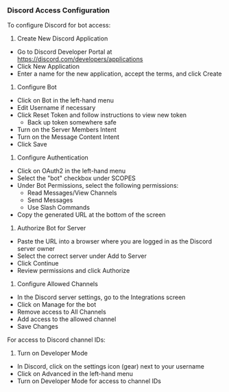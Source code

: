 ### Discord Access Configuration

To configure Discord for bot access:

1. Create New Discord Application
  - Go to Discord Developer Portal at https://discord.com/developers/applications
  - Click New Application
  - Enter a name for the new application, accept the terms, and click Create
1. Configure Bot
  - Click on Bot in the left-hand menu
  - Edit Username if necessary
  - Click Reset Token and follow instructions to view new token
    - Back up token somewhere safe
  - Turn on the Server Members Intent
  - Turn on the Message Content Intent
  - Click Save
1. Configure Authentication
  - Click on OAuth2 in the left-hand menu
  - Select the "bot" checkbox under SCOPES
  - Under Bot Permissions, select the following permissions:
    - Read Messages/View Channels
    - Send Messages
    - Use Slash Commands
  - Copy the generated URL at the bottom of the screen
1. Authorize Bot for Server
  - Paste the URL into a browser where you are logged in as the Discord server owner
  - Select the correct server under Add to Server
  - Click Continue
  - Review permissions and click Authorize
1. Configure Allowed Channels
  - In the Discord server settings, go to the Integrations screen
  - Click on Manage for the bot
  - Remove access to All Channels
  - Add access to the allowed channel
  - Save Changes

For access to Discord channel IDs:

1. Turn on Developer Mode
  - In Discord, click on the settings icon (gear) next to your username
  - Click on Advanced in the left-hand menu
  - Turn on Developer Mode for access to channel IDs